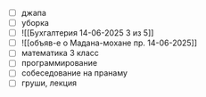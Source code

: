 - [ ] джапа
- [ ] уборка 
- [ ] ![[Бухгалтерия 14-06-2025 3 из 5]]
- [ ] ![[объяв-е о Мадана-мохане пр. 14-06-2025]]
- [ ] математика 3 класс
- [ ] программирование 
- [ ] собеседование на пранаму
- [ ] груши, лекция